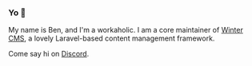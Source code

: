 ### Yo 👋

My name is Ben, and I'm a workaholic. I am a core maintainer of [Winter CMS](https://github.com/wintercms), a lovely Laravel-based content management framework.

Come say hi on [Discord](https://discord.gg/invite/D5MFSPH6Ux).

<!--
**bennothommo/bennothommo** is a ✨ _special_ ✨ repository because its `README.md` (this file) appears on your GitHub profile.

Here are some ideas to get you started:

- 🔭 I’m currently working on ...
- 🌱 I’m currently learning ...
- 👯 I’m looking to collaborate on ...
- 🤔 I’m looking for help with ...
- 💬 Ask me about ...
- 📫 How to reach me: ...
- 😄 Pronouns: ...
- ⚡ Fun fact: ...
-->
